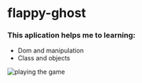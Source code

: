 # flappy-ghost 
<h3> This aplication helps me to learning:</h3>
<ul> 
 <li>Dom and manipulation</li>
  <li>Class and objects </li>

</ul>
<img src = "https://j.gifs.com/p8lVwm.gif" alt= "playing the game"/>
